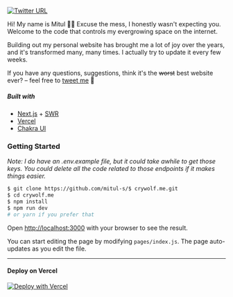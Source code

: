 <!-- This is a [Next.js](https://nextjs.org/) project bootstrapped with [`create-next-app`](https://github.com/vercel/next.js/tree/canary/packages/create-next-app). -->

[![Twitter URL](https://img.shields.io/twitter/url/https/twitter.com/typicalmitul.svg?style=social&label=Follow%20%40typicalmitul&ref_src=twsrc%5Etfw)](https://twitter.com/typicalmitul)

Hi! My name is Mitul 🏄‍♂️ Excuse the mess, I honestly wasn't expecting you. Welcome to the code that controls my evergrowing space on the internet. 

Building out my personal website has brought me a lot of joy over the years, and it's transformed many, many times. I actually try to update it every few weeks. 

If you have any questions, suggestions, think it's the ~~worst~~ best website ever? – feel free to [tweet me](https://twitter.com/typicalmitul) 👋

##### Built with
* [Next.js](https://nextjs.org/) + [SWR](https://swr.vercel.app/)
* [Vercel](https://vercel.com/)
* [Chakra UI](https://chakra-ui.com/)

### Getting Started
_Note: I do have an .env.example file, but it could take awhile to get those keys. You could delete all the code related to those endpoints if it makes things easier._

```bash
$ git clone https://github.com/mitul-s/$ crywolf.me.git
$ cd crywolf.me
$ npm install
$ npm run dev
# or yarn if you prefer that
```

Open [http://localhost:3000](http://localhost:3000) with your browser to see the result.

You can start editing the page by modifying `pages/index.js`. The page auto-updates as you edit the file.

---

#### Deploy on Vercel 
[![Deploy with Vercel](https://vercel.com/button)](https://vercel.com/new/git/external?repository-url=https%3A%2F%2Fgithub.com%2Fmitul-s%2Fcrywolf.me)
